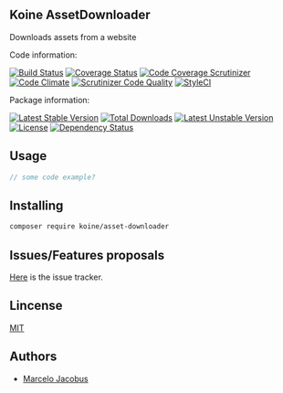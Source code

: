 Koine AssetDownloader
-----------------

Downloads assets from a website

Code information:

[![Build Status](https://travis-ci.org/koinephp/AssetDownloader.png?branch=master)](https://travis-ci.org/koinephp/AssetDownloader)
[![Coverage Status](https://coveralls.io/repos/koinephp/AssetDownloader/badge.png?branch=master)](https://coveralls.io/r/koinephp/AssetDownloader?branch=master)
[![Code Coverage Scrutinizer](https://scrutinizer-ci.com/g/koinephp/AssetDownloader/badges/coverage.png?b=master)](https://scrutinizer-ci.com/g/koinephp/AssetDownloader/?branch=master)
[![Code Climate](https://codeclimate.com/github/koinephp/AssetDownloader.png)](https://codeclimate.com/github/koinephp/AssetDownloader)
[![Scrutinizer Code Quality](https://scrutinizer-ci.com/g/koinephp/AssetDownloader/badges/quality-score.png?b=master)](https://scrutinizer-ci.com/g/koinephp/AssetDownloader/?branch=master)
[![StyleCI](https://styleci.io/repos/{style_ci_id}/shield)](https://styleci.io/repos/{style_ci_id})

Package information:

[![Latest Stable Version](https://poser.pugx.org/koine/asset-downloader/v/stable.svg)](https://packagist.org/packages/koine/asset-downloader)
[![Total Downloads](https://poser.pugx.org/koine/asset-downloader/downloads.svg)](https://packagist.org/packages/koine/asset-downloader)
[![Latest Unstable Version](https://poser.pugx.org/koine/asset-downloader/v/unstable.svg)](https://packagist.org/packages/koine/asset-downloader)
[![License](https://poser.pugx.org/koine/asset-downloader/license.svg)](https://packagist.org/packages/koine/asset-downloader)
[![Dependency Status](https://gemnasium.com/koine/asset-downloader.png)](https://gemnasium.com/koine/asset-downloader)


## Usage


```php
// some code example?
```

## Installing

```bash
composer require koine/asset-downloader
```

## Issues/Features proposals

[Here](https://github.com/koinephp/AssetDownloader/issues) is the issue tracker.

## Lincense

[MIT](MIT-LICENSE)

## Authors

- [Marcelo Jacobus](https://github.com/koinephp)
